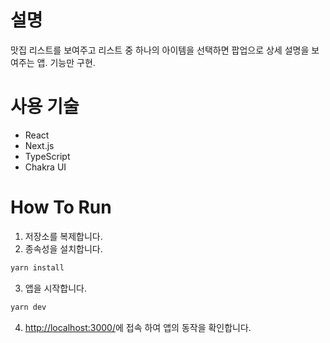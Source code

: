 # 설명

맛집 리스트를 보여주고 리스트 중 하나의 아이템을 선택하면 팝업으로 상세 설명을 보여주는 앱.
기능만 구현.

# 사용 기술

- React
- Next.js
- TypeScript
- Chakra UI

# How To Run

1. 저장소를 복제합니다.
2. 종속성을 설치합니다.

```bash
yarn install
```

3. 앱을 시작합니다.

```bash
yarn dev
```

4. [http://localhost:3000/](http://localhost:3000/)에 접속 하여 앱의 동작을 확인합니다.

